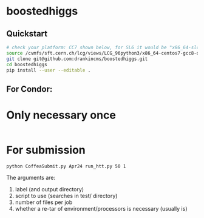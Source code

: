 # boostedhiggs

## Quickstart
```bash
# check your platform: CC7 shown below, for SL6 it would be "x86_64-slc6-gcc8-opt"
source /cvmfs/sft.cern.ch/lcg/views/LCG_96python3/x86_64-centos7-gcc8-opt/setup.sh  # or .csh, etc.
git clone git@github.com:drankincms/boostedhiggs.git
cd boostedhiggs
pip install --user --editable .
```

## For Condor:
# Only necessary once
```bash envSetup.sh
```
# For submission
```cd condor
python CoffeaSubmit.py Apr24 run_htt.py 50 1
```
The arguments are: 
1) label (and output directory)
2) script to use (searches in test/ directory)
3) number of files per job 
4) whether a re-tar of environment/processors is necessary (usually is)
